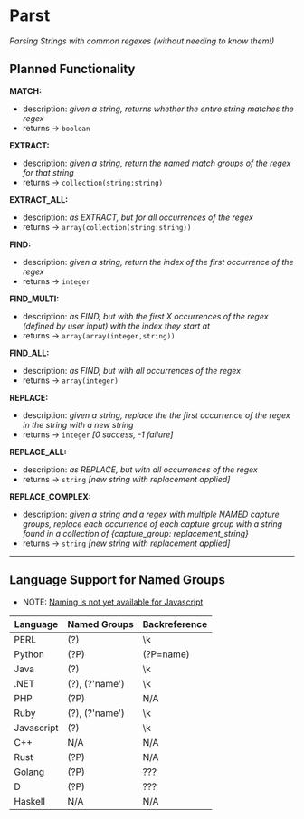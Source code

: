 # Parst
_Parsing Strings with common regexes (without needing to know them!)_

## Planned Functionality
**MATCH:**
* description: _given a string, returns whether the entire string matches the regex_
* returns -> `boolean`

**EXTRACT:**
* description: _given a string, return the named match groups of the regex for that string_
* returns -> `collection(string:string)`

**EXTRACT_ALL:**
* description: _as EXTRACT, but for all occurrences of the regex_
* returns -> `array(collection(string:string))`

**FIND:**
* description: _given a string, return the index of the first occurrence of the regex_
* returns -> `integer`

**FIND_MULTI:**
* description: _as FIND, but with the first X occurrences of the regex (defined by user input) with the index they start at_
* returns -> `array(array(integer,string))`

**FIND_ALL:**
* description: _as FIND, but with all occurrences of the regex_
* returns -> `array(integer)`

**REPLACE:**
* description: _given a string, replace the the first occurrence of the regex in the string with a new string_
* returns -> `integer` _[0 success, -1 failure]_

**REPLACE_ALL:**
* description: _as REPLACE, but with all occurrences of the regex_
* returns -> `string` _[new string with replacement applied]_

**REPLACE_COMPLEX:**
* description: _given a string and a regex with multiple NAMED capture groups, replace each occurrence of each capture group with a string found in a collection of {capture_group: replacement_string}_
* returns -> `string` _[new string with replacement applied]_

---

## Language Support for Named Groups
* NOTE: [Naming is not yet available for Javascript](https://github.com/tc39/proposal-regexp-named-groups)

|  Language  |     Named Groups     | Backreference |
|------------|----------------------|---------------|
| PERL       | (?<name>)            | \k<name>      |
| Python     | (?P<name>)           | (?P=name)     |
| Java       | (?<name>)            | \k<name>      |
| .NET       | (?<name>), (?'name') | \k<name>      |
| PHP        | (?P<name>)           | N/A           |
| Ruby       | (?<name>), (?'name') | \k<name>      |
| Javascript | (?<name>)            | \k<name>      |
| C++        | N/A                  | N/A           |
| Rust       | (?P<name>)           | N/A           |
| Golang     | (?P<name>)           | ???           |
| D          | (?P<name>)           | ???           |
| Haskell    | N/A                  | N/A           |
